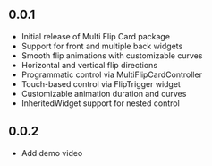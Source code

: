 ## 0.0.1

- Initial release of Multi Flip Card package
- Support for front and multiple back widgets
- Smooth flip animations with customizable curves
- Horizontal and vertical flip directions
- Programmatic control via MultiFlipCardController
- Touch-based control via FlipTrigger widget
- Customizable animation duration and curves
- InheritedWidget support for nested control

## 0.0.2

- Add demo video
